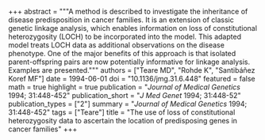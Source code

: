+++
abstract = """A method is described to investigate the inheritance of disease predisposition in cancer families. It is an extension of classic genetic linkage analysis, which enables information on loss of constitutional heterozygosity (LOCH) to be incorporated into the model. This adapted model treats LOCH data as additional observations on the disease phenotype. One of the major benefits of this approach is that isolated parent-offspring pairs are now potentially informative for linkage analysis. Examples are presented."""
authors = ["Teare MD", "Rohde K", "Santibáñez Koref MF"]
date = 1994-06-01
doi = "10.1136/jmg.31.6.448"
featured = false
math = true
highlight = true
publication = "*Journal of Medical Genetics* 1994; 31:448-452"
publication_short = "*J Med Genet* 1994; 31:448-52"
publication_types = ["2"]
summary = "*Journal of Medical Genetics* 1994; 31:448-452"
tags = ["Teare"]
title = "The use of loss of constitutional heterozygosity data to ascertain the location of predisposing genes in cancer families"
+++


